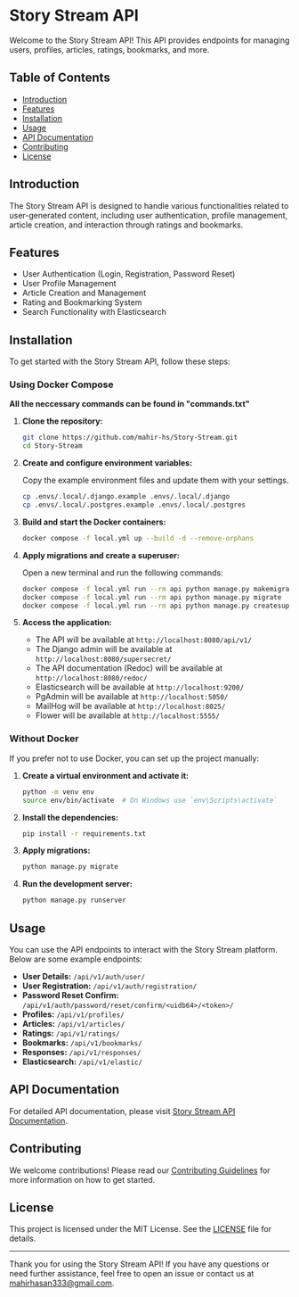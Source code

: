 # Story Stream API

Welcome to the Story Stream API! This API provides endpoints for managing users, profiles, articles, ratings, bookmarks, and more.

## Table of Contents

- [Introduction](#introduction)
- [Features](#features)
- [Installation](#installation)
- [Usage](#usage)
- [API Documentation](#api-documentation)
- [Contributing](#contributing)
- [License](#license)

## Introduction

The Story Stream API is designed to handle various functionalities related to user-generated content, including user authentication, profile management, article creation, and interaction through ratings and bookmarks.

## Features

- User Authentication (Login, Registration, Password Reset)
- User Profile Management
- Article Creation and Management
- Rating and Bookmarking System
- Search Functionality with Elasticsearch

## Installation

To get started with the Story Stream API, follow these steps:

### Using Docker Compose
**All the neccessary commands can be found in "commands.txt"**

1. **Clone the repository:**

    ```bash
    git clone https://github.com/mahir-hs/Story-Stream.git
    cd Story-Stream
    ```

2. **Create and configure environment variables:**

    Copy the example environment files and update them with your settings.

    ```bash
    cp .envs/.local/.django.example .envs/.local/.django
    cp .envs/.local/.postgres.example .envs/.local/.postgres
    ```

3. **Build and start the Docker containers:**

    ```bash
    docker compose -f local.yml up --build -d --remove-orphans
    ```

4. **Apply migrations and create a superuser:**

    Open a new terminal and run the following commands:

    ```bash
    docker compose -f local.yml run --rm api python manage.py makemigrations
    docker compose -f local.yml run --rm api python manage.py migrate
    docker compose -f local.yml run --rm api python manage.py createsuperuser
    ```

5. **Access the application:**

    - The API will be available at `http://localhost:8080/api/v1/`
    - The Django admin will be available at `http://localhost:8080/supersecret/`
    - The API documentation (Redoc) will be available at `http://localhost:8080/redoc/`
    - Elasticsearch will be available at `http://localhost:9200/`
    - PgAdmin will be available at `http://localhost:5050/`
    - MailHog will be available at `http://localhost:8025/`
    - Flower will be available at `http://localhost:5555/`

### Without Docker

If you prefer not to use Docker, you can set up the project manually:

1. **Create a virtual environment and activate it:**

    ```bash
    python -m venv env
    source env/bin/activate  # On Windows use `env\Scripts\activate`
    ```

2. **Install the dependencies:**

    ```bash
    pip install -r requirements.txt
    ```

3. **Apply migrations:**

    ```bash
    python manage.py migrate
    ```

4. **Run the development server:**

    ```bash
    python manage.py runserver
    ```

## Usage

You can use the API endpoints to interact with the Story Stream platform. Below are some example endpoints:

- **User Details:** `/api/v1/auth/user/`
- **User Registration:** `/api/v1/auth/registration/`
- **Password Reset Confirm:** `/api/v1/auth/password/reset/confirm/<uidb64>/<token>/`
- **Profiles:** `/api/v1/profiles/`
- **Articles:** `/api/v1/articles/`
- **Ratings:** `/api/v1/ratings/`
- **Bookmarks:** `/api/v1/bookmarks/`
- **Responses:** `/api/v1/responses/`
- **Elasticsearch:** `/api/v1/elastic/`

## API Documentation

For detailed API documentation, please visit [Story Stream API Documentation](https://mahir-hs.github.io/Story-Stream/).

## Contributing

We welcome contributions! Please read our [Contributing Guidelines](CONTRIBUTING.md) for more information on how to get started.

## License

This project is licensed under the MIT License. See the [LICENSE](LICENSE) file for details.

---

Thank you for using the Story Stream API! If you have any questions or need further assistance, feel free to open an issue or contact us at mahirhasan333@gmail.com.
